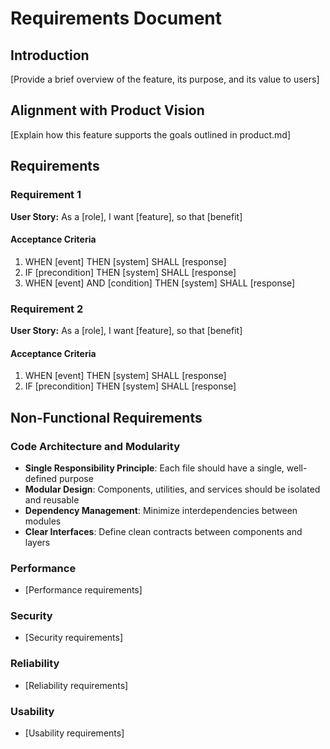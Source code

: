 # Requirements Document

## Introduction

[Provide a brief overview of the feature, its purpose, and its value to users]

## Alignment with Product Vision

[Explain how this feature supports the goals outlined in product.md]

## Requirements

### Requirement 1

**User Story:** As a [role], I want [feature], so that [benefit]

#### Acceptance Criteria

1. WHEN [event] THEN [system] SHALL [response]
2. IF [precondition] THEN [system] SHALL [response]
3. WHEN [event] AND [condition] THEN [system] SHALL [response]

### Requirement 2

**User Story:** As a [role], I want [feature], so that [benefit]

#### Acceptance Criteria

1. WHEN [event] THEN [system] SHALL [response]
2. IF [precondition] THEN [system] SHALL [response]

## Non-Functional Requirements

### Code Architecture and Modularity
- **Single Responsibility Principle**: Each file should have a single, well-defined purpose
- **Modular Design**: Components, utilities, and services should be isolated and reusable
- **Dependency Management**: Minimize interdependencies between modules
- **Clear Interfaces**: Define clean contracts between components and layers

### Performance
- [Performance requirements]

### Security
- [Security requirements]

### Reliability
- [Reliability requirements]

### Usability
- [Usability requirements]